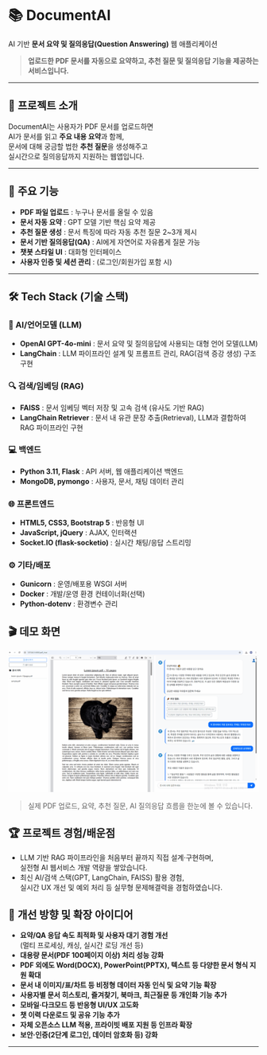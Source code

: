 # 📚 DocumentAI

AI 기반 **문서 요약 및 질의응답(Question Answering)** 웹 애플리케이션

> **업로드한 PDF 문서를 자동으로 요약하고, 추천 질문 및 질의응답 기능을 제공하는 서비스입니다.**

---

## 📝 프로젝트 소개

DocumentAI는 사용자가 PDF 문서를 업로드하면  
AI가 문서를 읽고 **주요 내용 요약**과 함께,  
문서에 대해 궁금할 법한 **추천 질문**을 생성해주고  
실시간으로 질의응답까지 지원하는 웹앱입니다.

---

## 🚩 주요 기능

- **PDF 파일 업로드** : 누구나 문서를 올릴 수 있음
- **문서 자동 요약** : GPT 모델 기반 핵심 요약 제공
- **추천 질문 생성** : 문서 특징에 따라 자동 추천 질문 2~3개 제시
- **문서 기반 질의응답(QA)** : AI에게 자연어로 자유롭게 질문 가능
- **챗봇 스타일 UI** : 대화형 인터페이스
- **사용자 인증 및 세션 관리** : (로그인/회원가입 포함 시)
---

## 🛠️ Tech Stack (기술 스택)

### 🤖 AI/언어모델 (LLM)
- **OpenAI GPT-4o-mini** : 문서 요약 및 질의응답에 사용되는 대형 언어 모델(LLM)
- **LangChain** : LLM 파이프라인 설계 및 프롬프트 관리, RAG(검색 증강 생성) 구조 구현

### 🔍 검색/임베딩 (RAG)
- **FAISS** : 문서 임베딩 벡터 저장 및 고속 검색 (유사도 기반 RAG)
- **LangChain Retriever** : 문서 내 유관 문장 추출(Retrieval), LLM과 결합하여 RAG 파이프라인 구현

### 💻 백엔드
- **Python 3.11, Flask** : API 서버, 웹 애플리케이션 백엔드
- **MongoDB, pymongo** : 사용자, 문서, 채팅 데이터 관리

### 🌐 프론트엔드
- **HTML5, CSS3, Bootstrap 5** : 반응형 UI
- **JavaScript, jQuery** : AJAX, 인터랙션
- **Socket.IO (flask-socketio)** : 실시간 채팅/응답 스트리밍

### ⚙️ 기타/배포
- **Gunicorn** : 운영/배포용 WSGI 서버
- **Docker** : 개발/운영 환경 컨테이너화(선택)
- **Python-dotenv** : 환경변수 관리

## 🎬 데모 화면
![DocumentAI 시연](./gif/AIDocumentGIF.gif)

> 실제 PDF 업로드, 요약, 추천 질문, AI 질의응답 흐름을 한눈에 볼 수 있습니다.

## 🏆 프로젝트 경험/배운점

- LLM 기반 RAG 파이프라인을 처음부터 끝까지 직접 설계·구현하며,  
  실전형 AI 웹서비스 개발 역량을 쌓았습니다.
- 최신 AI/검색 스택(GPT, LangChain, FAISS) 활용 경험,  
  실시간 UX 개선 및 예외 처리 등 실무형 문제해결력을 경험하였습니다.

## 🚀 개선 방향 및 확장 아이디어

- **요약/QA 응답 속도 최적화 및 사용자 대기 경험 개선**  
  (멀티 프로세싱, 캐싱, 실시간 로딩 개선 등)
- **대용량 문서(PDF 100페이지 이상) 처리 성능 강화**
- **PDF 외에도 Word(DOCX), PowerPoint(PPTX), 텍스트 등 다양한 문서 형식 지원 확대**
- **문서 내 이미지/표/차트 등 비정형 데이터 자동 인식 및 요약 기능 확장**
- **사용자별 문서 히스토리, 즐겨찾기, 북마크, 최근질문 등 개인화 기능 추가**
- **모바일·다크모드 등 반응형 UI/UX 고도화**
- **챗 이력 다운로드 및 공유 기능 추가**
- **자체 오픈소스 LLM 적용, 프라이빗 배포 지원 등 인프라 확장**
- **보안·인증(2단계 로그인, 데이터 암호화 등) 강화**

---
